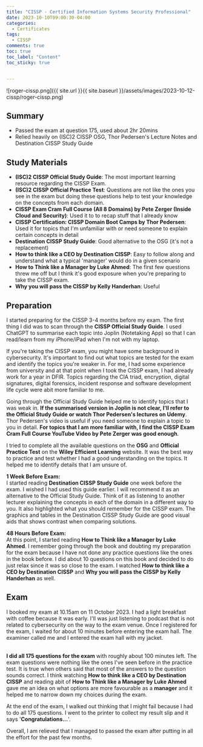 ```yaml
---
title: "CISSP - Certified Information Systems Security Professional"
date: 2023-10-10T09:00:30-04:00
categories:
  - Certificates
tags:
  - CISSP
comments: true
toc: true
toc_label: "Content"
toc_sticky: true


---
```


![roger-cissp.png]({{ site.url }}{{ site.baseurl }}/assets/images/2023-10-12-cissp/roger-cissp.png)

## Summary
- Passed the exam at question 175, used about 2hr 20mins
- Relied heavily on (ISC)2 CISSP OSG, Thor Pedersen's Lecture Notes and Destination CISSP Study Guide

## Study Materials
- **(ISC)2 CISSP Official Study Guide**: The most important learning resource regarding the CISSP Exam. 
- **(ISC)2 CISSP Official Practice Test**: Questions are not like the ones you see in the exam but doing these questions help to test your knowledge on the concepts from each domain.
- **CISSP Exam Cram Full Course (All 8 Domains) by Pete Zerger (Inside Cloud and Security)**: Used it to to recap stuff that I already know
- **CISSP Certification: CISSP Domain Boot Camps by Thor Pedersen**: Used it for topics that I'm unfamiliar with or need someone to explain certain concepts in detail 
- **Destination CISSP Study Guide**: Good alternative to the OSG (it's not a replacement)
- **How to think like a CEO by Destination CISSP**: Easy to follow along and understand what a typical 'manager' would do in a given scenario
- **How to Think like a Manager by Luke Ahmed**: The first few questions threw me off but I think it's good exposure when you're preparing to take the CISSP exam.
- **Why you will pass the CISSP by Kelly Handerhan**: Useful

## Preparation

I started preparing for the CISSP 3-4 months before my exam. The first thing I did was to scan through the **CISSP Official Study Guide**. I used ChatGPT to summarise each topic into Joplin (Notetaking App) so that I can read/learn from my iPhone/iPad when I'm not with my laptop. 

If you're taking the CISSP exam, you might have some background in cybersecurity. It's important to find out what topics are tested for the exam and identify the topics you're weaker in. For me, I had some experience from university and at that point when I took the CISSP exam, I had already work for a year in DFIR. Topics regarding the CIA triad, encryption, digital signatures, digital forensics, incident response and software development life cycle were abit more familiar to me.

Going through the Official Study Guide helped me to identify topics that I was weak in. **If the summarised version in Joplin is not clear, I'll refer to the Official Study Guide or watch Thor Pedersen's lectures on Udemy**. Thor Pedersen's video is useful if you need someone to explain a topic to you in detail. **For topics that I am more familiar with, I find the CISSP Exam Cram Full Course YouTube Video by Pete Zerger was good enough**.

I tried to complete all the available questions on the **OSG** and **Official Practice Test** on the **Wiley Efficient Learning** website. It was the best way to practice and test whether I had a good understanding on the topics. It helped me to identify details that I am unsure of.

**1 Week Before Exam:** <br>
I started reading **Destination CISSP Study Guide** one week before the exam. I wished I had used this guide earlier. I will recommend it as an alternative to the Official Study Guide. Think of it as listening to another lecturer explaining the concepts in each of the domain in a different way to you. It also highlighted what you should remember for the CISSP exam. The graphics and tables in the Destination CISSP Study Guide are good visual aids that shows contrast when comparing solutions.

**48 Hours Before Exam:**<br>
At this point, I started reading **How to Think like a Manager by Luke Ahmed**. I remember going through the book and doubting my preparation for the exam because I have not done any practice questions like the ones in the book before. I did about 10 questions on this book and decided to do just relax since it was so close to the exam. I watched **How to think like a CEO by Destination CISSP** and **Why you will pass the CISSP by Kelly Handerhan** as well. 

## Exam

I booked my exam at 10.15am on 11 October 2023. I had a light breakfast with coffee because it was early. I'll was just listening to podcast that is not related to cybersecurity on the way to the exam venue. Once I registered for the exam, I waited for about 10 minutes before entering the exam hall. The examiner called me and I entered the exam hall with my jacket. 

<br>**I did all 175 questions for the exam** with roughly about 100 minutes left. The exam questions were nothing like the ones I've seen before in the practice test. It is true when others said that most of the answers to the question sounds correct. I think watching **How to think like a CEO by Destination CISSP** and reading abit of **How to Think like a Manager by Luke Ahmed** gave me an idea on what options are more favourable as a **manager** and it helped me to narrow down my choices during the exam.

At the end of the exam, I walked out thinking that I might fail because I had to do all 175 questions. I went to the printer to collect my result slip and it says '**Congratulations...**'. 

Overall, I am relieved that I managed to passed the exam after putting in all the effort for the past few months. 